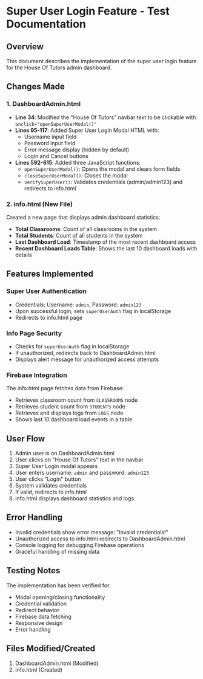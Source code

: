 # Super User Login Feature - Test Documentation

## Overview
This document describes the implementation of the super user login feature for the House Of Tutors admin dashboard.

## Changes Made

### 1. DashboardAdmin.html
- **Line 34**: Modified the "House Of Tutors" navbar text to be clickable with `onclick="openSuperUserModal()"`
- **Lines 95-117**: Added Super User Login Modal HTML with:
  - Username input field
  - Password input field
  - Error message display (hidden by default)
  - Login and Cancel buttons
- **Lines 592-615**: Added three JavaScript functions:
  - `openSuperUserModal()`: Opens the modal and clears form fields
  - `closeSuperUserModal()`: Closes the modal
  - `verifySuperUser()`: Validates credentials (admin/admin123) and redirects to info.html

### 2. info.html (New File)
Created a new page that displays admin dashboard statistics:
- **Total Classrooms**: Count of all classrooms in the system
- **Total Students**: Count of all students in the system
- **Last Dashboard Load**: Timestamp of the most recent dashboard access
- **Recent Dashboard Loads Table**: Shows the last 10 dashboard loads with details

## Features Implemented

### Super User Authentication
- Credentials: Username: `admin`, Password: `admin123`
- Upon successful login, sets `superUserAuth` flag in localStorage
- Redirects to info.html page

### Info Page Security
- Checks for `superUserAuth` flag in localStorage
- If unauthorized, redirects back to DashboardAdmin.html
- Displays alert message for unauthorized access attempts

### Firebase Integration
The info.html page fetches data from Firebase:
- Retrieves classroom count from `CLASSROOMS` node
- Retrieves student count from `STUDENTS` node
- Retrieves and displays logs from `LOGS` node
- Shows last 10 dashboard load events in a table

## User Flow
1. Admin user is on DashboardAdmin.html
2. User clicks on "House Of Tutors" text in the navbar
3. Super User Login modal appears
4. User enters username: `admin` and password: `admin123`
5. User clicks "Login" button
6. System validates credentials
7. If valid, redirects to info.html
8. info.html displays dashboard statistics and logs

## Error Handling
- Invalid credentials show error message: "Invalid credentials!"
- Unauthorized access to info.html redirects to DashboardAdmin.html
- Console logging for debugging Firebase operations
- Graceful handling of missing data

## Testing Notes
The implementation has been verified for:
- Modal opening/closing functionality
- Credential validation
- Redirect behavior
- Firebase data fetching
- Responsive design
- Error handling

## Files Modified/Created
1. DashboardAdmin.html (Modified)
2. info.html (Created)
